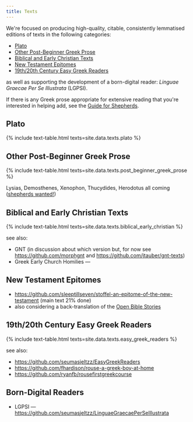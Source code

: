 ```yaml
---
title: Texts
---
```


We're focused on producing high-quality, citable, consistently lemmatised editions of texts in the following categories:

* [Plato](#plato)
* [Other Post-Beginner Greek Prose](#other-post-beginner-greek-prose)
* [Biblical and Early Christian Texts](#biblical-and-early-christian-texts)
* [New Testament Epitomes](#new-testament-epitomes)
* [19th/20th Century Easy Greek Readers](#19th20th-century-easy-greek-readers)

as well as supporting the development of a born-digital reader: _Linguae Graecae Per Se Illustrata_ (LGPSI).

If there is any Greek prose appropriate for extensive reading that you're interested in helping add, see the [Guide for Shepherds](https://greek-learner-texts.github.io/guide_for_shepherds/).

## Plato

{% include text-table.html texts=site.data.texts.plato %}

## Other Post-Beginner Greek Prose

{% include text-table.html texts=site.data.texts.post_beginner_greek_prose %}

Lysias, Demosthenes, Xenophon, Thucydides, Herodotus all coming ([shepherds wanted!](https://greek-learner-texts.github.io/guide_for_shepherds/))

## Biblical and Early Christian Texts

{% include text-table.html texts=site.data.texts.biblical_early_christian %}

see also:

* GNT (in discussion about which version but, for now see <https://github.com/morphgnt> and <https://github.com/jtauber/gnt-texts>)
* Greek Early Church Homilies — <a href="https://github.com/fhardison/greek-early-church"><i class="fab fa-github"></i></a>

## New Testament Epitomes

* <https://github.com/sleeptillseven/stoffel-an-epitome-of-the-new-testament> (main text 21% done)
* also considering a back-translation of the [Open Bible Stories](https://www.openbiblestories.org)

## 19th/20th Century Easy Greek Readers

{% include text-table.html texts=site.data.texts.easy_greek_readers %}

see also:

* <https://github.com/seumasjeltzz/EasyGreekReaders>
* <https://github.com/fhardison/rouse-a-greek-boy-at-home>
* <https://github.com/ryanfb/rousefirstgreekcourse>

## Born-Digital Readers

* LGPSI — <https://github.com/seumasjeltzz/LinguaeGraecaePerSeIllustrata>
